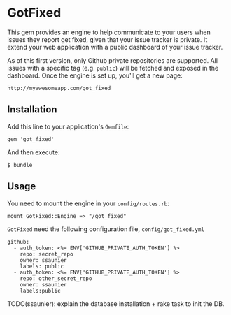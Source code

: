 # GotFixed

This gem provides an engine to help communicate to your users when issues they
report get fixed, given that your issue tracker is private. It extend your
web application with a public dashboard of your issue tracker.

As of this first version, only Github private repositories are supported. All
issues with a specific tag (e.g. `public`) will be fetched and exposed in
the dashboard. Once the engine is set up, you'll get a new page:

    http://myawesomeapp.com/got_fixed


## Installation

Add this line to your application's `Gemfile`:

    gem 'got_fixed'

And then execute:

    $ bundle

## Usage

You need to mount the engine in your `config/routes.rb`:

    mount GotFixed::Engine => "/got_fixed"

`GotFixed` need the following configuration file, `config/got_fixed.yml`

    github:
      - auth_token: <%= ENV['GITHUB_PRIVATE_AUTH_TOKEN'] %>
        repo: secret_repo
        owner: ssaunier
        labels: public
      - auth_token: <%= ENV['GITHUB_PRIVATE_AUTH_TOKEN'] %>
        repo: other_secret_repo
        owner: ssaunier
        labels:public

TODO(ssaunier): explain the database installation + rake task
to init the DB.

